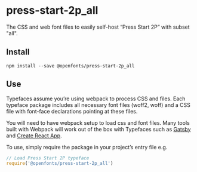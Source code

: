 
# press-start-2p_all

The CSS and web font files to easily self-host “Press Start 2P” with subset "all".

## Install

`npm install --save @openfonts/press-start-2p_all`

## Use

Typefaces assume you’re using webpack to process CSS and files. Each typeface
package includes all necessary font files (woff2, woff) and a CSS file with
font-face declarations pointing at these files.

You will need to have webpack setup to load css and font files. Many tools built
with Webpack will work out of the box with Typefaces such as [Gatsby](https://github.com/gatsbyjs/gatsby)
and [Create React App](https://github.com/facebookincubator/create-react-app).

To use, simply require the package in your project’s entry file e.g.

```javascript
// Load Press Start 2P typeface
require('@openfonts/press-start-2p_all')
```
